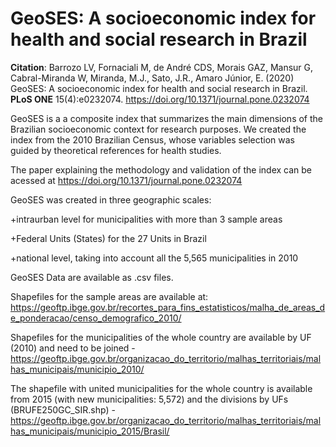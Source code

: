 # GeoSES: A socioeconomic index for health and social research in Brazil

**Citation**: Barrozo LV, Fornaciali M, de André CDS, Morais GAZ, Mansur G, Cabral-Miranda W, Miranda, M.J., Sato, J.R., Amaro Júnior, E. (2020) GeoSES: A socioeconomic index for health and social research in Brazil. **PLoS ONE** 15(4):e0232074. https://doi.org/10.1371/journal.pone.0232074

GeoSES is a a composite index that summarizes the main dimensions of the Brazilian socioeconomic context for research purposes. We created the index from the 2010 Brazilian Census, whose variables selection was guided by theoretical references for health studies.

The paper explaining the methodology and validation of the index can be acessed at https://doi.org/10.1371/journal.pone.0232074

GeoSES was created in three geographic scales: 

+intraurban level for municipalities with more than 3 sample areas

+Federal Units (States) for the 27 Units in Brazil

+national level, taking into account all the 5,565 municipalities in 2010

GeoSES Data are available as .csv files. 

Shapefiles for the sample areas are available at: https://geoftp.ibge.gov.br/recortes_para_fins_estatisticos/malha_de_areas_de_ponderacao/censo_demografico_2010/

Shapefiles for the municipalities of the whole country are available by UF (2010) and need to be joined - https://geoftp.ibge.gov.br/organizacao_do_territorio/malhas_territoriais/malhas_municipais/municipio_2010/

The shapefile with united municipalities for the whole country is available from 2015 (with new municipalities: 5,572) and the divisions by UFs (BRUFE250GC_SIR.shp) - https://geoftp.ibge.gov.br/organizacao_do_territorio/malhas_territoriais/malhas_municipais/municipio_2015/Brasil/
